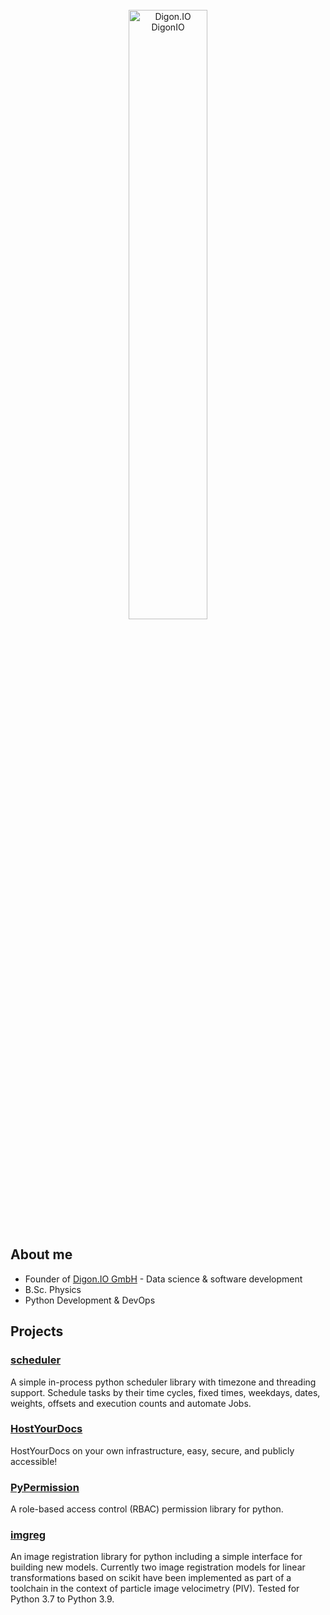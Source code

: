 <br>
<div align="center">
  <a href="https://digon.io">
    <img alt="Digon.IO DigonIO" src="https://digon.io/static/landing/img/digon_name_right_grey.svg" width="50%">
  </a>
</div>


## About me

+ Founder of [Digon.IO GmbH](https://digon.io) - Data science & software development
+ B.Sc. Physics
+ Python Development & DevOps

## Projects

###  [scheduler](https://github.com/DigonIO/scheduler)

A simple in-process python scheduler library with timezone and threading support. Schedule tasks by their time cycles, fixed times, weekdays, dates, weights, offsets and execution counts and automate Jobs.

###  [HostYourDocs](https://github.com/DigonIO/hostyourdocs)

HostYourDocs on your own infrastructure, easy, secure, and publicly accessible! 

###  [PyPermission](https://github.com/DigonIO/pypermission)

A role-based access control (RBAC) permission library for python. 

###  [imgreg](https://github.com/DigonIO/imgreg)

An image registration library for python including a simple interface for building new models. Currently two image registration models for linear transformations based on scikit have been implemented as part of a toolchain in the context of particle image velocimetry (PIV). Tested for Python 3.7 to Python 3.9.
